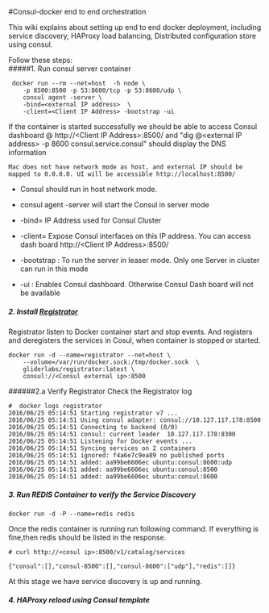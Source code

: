 #Consul-docker end to end orchestration 

This wiki explains about setting up end to end docker deployment, including service discovery, HAProxy load balancing, Distributed configuration store using consul.

Follow these steps:      
#####1. Run  consul server container
```
 docker run --rm --net=host  -h node \
 	-p 8500:8500 -p 53:8600/tcp -p 53:8600/udp \
  	consul agent -server \
  	-bind=<external IP address>  \
  	-client=<Client IP Address> -bootstrap -ui
```
If the container is started successfully we should be able to access Consul dashboard @ http://\<Client IP Address\>:8500/ and "dig @\<external IP address\> -p 8600 consul.service.consul" should display the DNS information
```
Mac does not have network mode as host, and external IP should be mapped to 0.0.0.0. UI will be accessible http://localhost:8500/
```
+ Consul should run in host network mode.     
+ consul agent -server will start the Consul in server mode       
+ -bind=<External IP address> IP Address used for Consul Cluster     
+ -client=<Client IP Address> Expose Consul interfaces on this IP address. You can access dash board http://\<Client IP Address\>:8500/  
  
+ -bootstrap : To run the server in leaser mode. Only one Server in cluster can run in this mode   
+ -ui : Enables Consul dashboard. Otherwise Consul Dash board will not be available   

##### 2. Install [Registrator](http://gliderlabs.com/registrator/latest/user/quickstart/)      
Registrator listen to Docker container start and stop events. And registers and deregisters the services in Cosul, when container is stopped or started.
```
docker run -d --name=registrator --net=host \
	--volume=/var/run/docker.sock:/tmp/docker.sock  \
	gliderlabs/registrator:latest \
	consul://<Consul external ip>:8500
```
######2.a Verify Registrator
  Check the Registrator log
```
#  docker logs registrator
2016/06/25 05:14:51 Starting registrator v7 ...
2016/06/25 05:14:51 Using consul adapter: consul://10.127.117.178:8500
2016/06/25 05:14:51 Connecting to backend (0/0)
2016/06/25 05:14:51 consul: current leader  10.127.117.178:8300
2016/06/25 05:14:51 Listening for Docker events ...
2016/06/25 05:14:51 Syncing services on 2 containers
2016/06/25 05:14:51 ignored: f4a6e7c9ea89 no published ports
2016/06/25 05:14:51 added: aa99be6606ec ubuntu:consul:8600:udp
2016/06/25 05:14:51 added: aa99be6606ec ubuntu:consul:8500
2016/06/25 05:14:51 added: aa99be6606ec ubuntu:consul:8600

```

##### 3. Run REDIS Container to verify the Service Discovery
```
docker run -d -P --name=redis redis
```

Once the redis container is running run following command. If everything is fine,then redis should be listed in the response.

```
# curl http://<cosul ip>:8500/v1/catalog/services

{"consul":[],"consul-8500":[],"consul-8600":["udp"],"redis":[]}
```
At this stage we have service discovery is up and running. 

##### 4. HAProxy reload using Consul template






